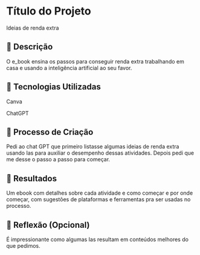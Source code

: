 # Título do Projeto

Ideias de renda extra 



## 📒 Descrição

O e_book ensina os passos para conseguir renda extra trabalhando em casa e usando a inteligência artificial ao seu favor.



## 🤖 Tecnologias Utilizadas

Canva

ChatGPT 



## 🧐 Processo de Criação

Pedi ao chat GPT que primeiro listasse algumas ideias de renda extra usando Ias para auxiliar o desempenho dessas atividades. Depois pedi que me desse o passo a passo para começar.



## 🚀 Resultados

Um ebook com detalhes sobre cada atividade e como começar e por onde começar, com sugestões de plataformas e ferramentas pra ser usadas no processo.



## 💭 Reflexão (Opcional)

É impressionante como algumas Ias resultam em conteúdos melhores do que pedimos.
